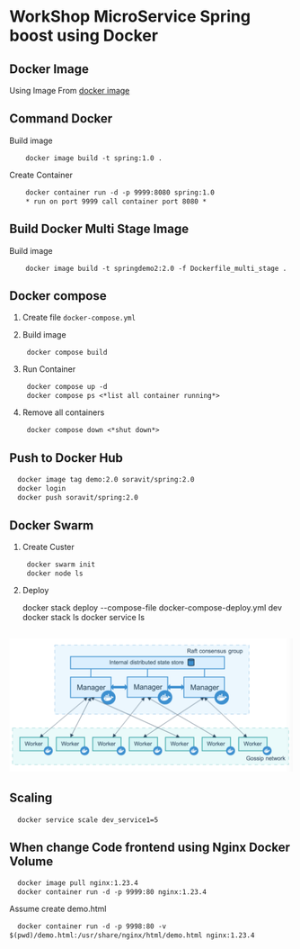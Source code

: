 # WorkShop MicroService Spring boost using Docker

## Docker Image
Using Image From [docker image](https://hub.docker.com/_/eclipse-temurin)
## Command Docker
Build image 

        docker image build -t spring:1.0 .

Create Container 

        docker container run -d -p 9999:8080 spring:1.0
        * run on port 9999 call container port 8080 *

## Build Docker Multi Stage Image
Build image

        docker image build -t springdemo2:2.0 -f Dockerfile_multi_stage .

## Docker compose 
1. Create file `docker-compose.yml` 
2. Build image

        docker compose build
3. Run Container

        docker compose up -d
        docker compose ps <*list all container running*>
4. Remove all containers

        docker compose down <*shut down*>

## Push to Docker Hub
      docker image tag demo:2.0 soravit/spring:2.0
      docker login 
      docker push soravit/spring:2.0
## Docker Swarm
1. Create Custer

        docker swarm init
        docker node ls
2. Deploy


      docker stack deploy --compose-file docker-compose-deploy.yml dev
      docker stack ls
      docker service ls

## ![img.png](img.png)
## Scaling

      docker service scale dev_service1=5

## When change Code frontend using Nginx Docker Volume
      
      docker image pull nginx:1.23.4
      docker container run -d -p 9999:80 nginx:1.23.4

Assume create demo.html

      docker container run -d -p 9998:80 -v $(pwd)/demo.html:/usr/share/nginx/html/demo.html nginx:1.23.4